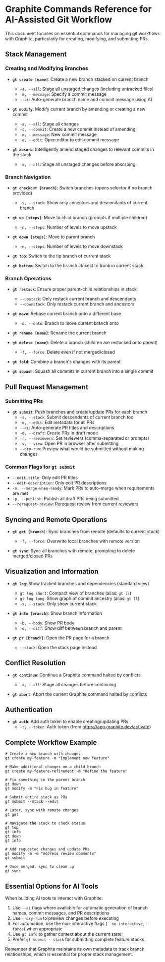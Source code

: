 # Graphite Commands Reference for AI-Assisted Git Workflow

This document focuses on essential commands for managing git workflows with Graphite, particularly for creating, modifying, and submitting PRs.

## Stack Management

### Creating and Modifying Branches

- **`gt create [name]`**: Create a new branch stacked on current branch
  - `-a, --all`: Stage all unstaged changes (including untracked files)
  - `-m, --message`: Specify a commit message
  - `--ai`: Auto-generate branch name and commit message using AI

- **`gt modify`**: Modify current branch by amending or creating a new commit
  - `-a, --all`: Stage all changes
  - `-c, --commit`: Create a new commit instead of amending
  - `-m, --message`: New commit message
  - `-e, --edit`: Open editor to edit commit message

- **`gt absorb`**: Intelligently amend staged changes to relevant commits in the stack
  - `-a, --all`: Stage all unstaged changes before absorbing

### Branch Navigation

- **`gt checkout [branch]`**: Switch branches (opens selector if no branch provided)
  - `-s, --stack`: Show only ancestors and descendants of current branch

- **`gt up [steps]`**: Move to child branch (prompts if multiple children)
  - `-n, --steps`: Number of levels to move upstack

- **`gt down [steps]`**: Move to parent branch
  - `-n, --steps`: Number of levels to move downstack

- **`gt top`**: Switch to the tip branch of current stack

- **`gt bottom`**: Switch to the branch closest to trunk in current stack

### Branch Operations

- **`gt restack`**: Ensure proper parent-child relationships in stack
  - `--upstack`: Only restack current branch and descendants
  - `--downstack`: Only restack current branch and ancestors

- **`gt move`**: Rebase current branch onto a different base
  - `-o, --onto`: Branch to move current branch onto

- **`gt rename [name]`**: Rename the current branch

- **`gt delete [name]`**: Delete a branch (children are restacked onto parent)
  - `-f, --force`: Delete even if not merged/closed

- **`gt fold`**: Combine a branch's changes with its parent

- **`gt squash`**: Squash all commits in current branch into a single commit

## Pull Request Management

### Submitting PRs

- **`gt submit`**: Push branches and create/update PRs for each branch
  - `-s, --stack`: Submit descendants of current branch too
  - `-e, --edit`: Edit metadata for all PRs
  - `--ai`: Auto-generate PR titles and descriptions
  - `-d, --draft`: Create PRs in draft mode
  - `-r, --reviewers`: Set reviewers (comma-separated or prompts)
  - `-v, --view`: Open PR in browser after submitting
  - `--dry-run`: Preview what would be submitted without making changes

### Common Flags for `gt submit`

- `--edit-title`: Only edit PR titles
- `--edit-description`: Only edit PR descriptions
- `-m, --merge-when-ready`: Mark PRs to auto-merge when requirements are met
- `-p, --publish`: Publish all draft PRs being submitted
- `--rerequest-review`: Rerequest review from current reviewers

## Syncing and Remote Operations

- **`gt get [branch]`**: Sync branches from remote (defaults to current stack)
  - `-f, --force`: Overwrite local branches with remote version

- **`gt sync`**: Sync all branches with remote, prompting to delete merged/closed PRs

## Visualization and Information

- **`gt log`**: Show tracked branches and dependencies (standard view)
  - `gt log short`: Compact view of branches (alias: `gt ls`)
  - `gt log long`: Show graph of commit ancestry (alias: `gt ll`)
  - `-s, --stack`: Only show current stack

- **`gt info [branch]`**: Show branch information
  - `-b, --body`: Show PR body
  - `-d, --diff`: Show diff between branch and parent

- **`gt pr [branch]`**: Open the PR page for a branch
  - `--stack`: Open the stack page instead

## Conflict Resolution

- **`gt continue`**: Continue a Graphite command halted by conflicts
  - `-a, --all`: Stage all changes before continuing

- **`gt abort`**: Abort the current Graphite command halted by conflicts

## Authentication

- **`gt auth`**: Add auth token to enable creating/updating PRs
  - `-t, --token`: Auth token (from https://app.graphite.dev/activate)

## Complete Workflow Example

```
# Create a new branch with changes
gt create my-feature -m "Implement new feature"

# Make additional changes on a child branch
gt create my-feature-refinement -m "Refine the feature"

# Fix something in the parent branch
gt down
gt modify -m "Fix bug in feature"

# Submit entire stack as PRs
gt submit --stack --edit

# Later, sync with remote changes
gt get

# Navigate the stack to check status
gt top
gt info
gt down
gt info

# Add requested changes and update PRs
gt modify -a -m "Address review comments"
gt submit

# Once merged, sync to clean up
gt sync
```

## Essential Options for AI Tools

When building AI tools to interact with Graphite:

1. Use `--ai` flags where available for automatic generation of branch names, commit messages, and PR descriptions
2. Use `--dry-run` to preview changes before executing
3. For automation, use the non-interactive flags (`--no-interactive`, `--force`) when appropriate
4. Use `gt info` to gather context about the current state
5. Prefer `gt submit --stack` for submitting complete feature stacks

Remember that Graphite maintains its own metadata to track branch relationships, which is essential for proper stack management.